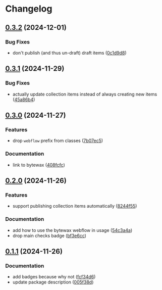 # Changelog

## [0.3.2](https://github.com/imnotjames/bytewax-webflow/compare/v0.3.1...v0.3.2) (2024-12-01)


### Bug Fixes

* don't publish (and thus un-draft) draft items ([0c1d9d8](https://github.com/imnotjames/bytewax-webflow/commit/0c1d9d8dfc3bd54feb1b347b1bc656c64f774fa4))

## [0.3.1](https://github.com/imnotjames/bytewax-webflow/compare/v0.3.0...v0.3.1) (2024-11-29)


### Bug Fixes

* actually update collection items instead of always creating new items ([45a86b4](https://github.com/imnotjames/bytewax-webflow/commit/45a86b40285c1572e77e8284222068f46dfff637))

## [0.3.0](https://github.com/imnotjames/bytewax-webflow/compare/v0.2.0...v0.3.0) (2024-11-27)


### Features

* drop `webflow` prefix from classes ([7b07ec5](https://github.com/imnotjames/bytewax-webflow/commit/7b07ec5866ca462c78c6a67f0025c8b2deae05da))


### Documentation

* link to bytewax ([408fcfc](https://github.com/imnotjames/bytewax-webflow/commit/408fcfcf37dbd48a9351988ddbb68aa899a3985d))

## [0.2.0](https://github.com/imnotjames/bytewax-webflow/compare/v0.1.1...v0.2.0) (2024-11-26)


### Features

* support publishing collection items automatically ([8244f55](https://github.com/imnotjames/bytewax-webflow/commit/8244f55c595d0bd42707278674efbaedb6da7225))


### Documentation

* add how to use the bytewax webflow in usage ([54c3a4a](https://github.com/imnotjames/bytewax-webflow/commit/54c3a4aad59eeb376861ca7e79ab04c1fe87b4b3))
* drop main checks badge ([bf3e6cc](https://github.com/imnotjames/bytewax-webflow/commit/bf3e6cc488b9b99f4bfff47f1097771cef68c628))

## [0.1.1](https://github.com/imnotjames/bytewax-webflow/compare/v0.1.0...v0.1.1) (2024-11-26)


### Documentation

* add badges because why not ([fcf34d6](https://github.com/imnotjames/bytewax-webflow/commit/fcf34d6fe7ee4055ebb94deb9db4709ae0c1d317))
* update package description ([005f38d](https://github.com/imnotjames/bytewax-webflow/commit/005f38d8334861ebd8ed86f1bae8e90a1d42e7b5))
